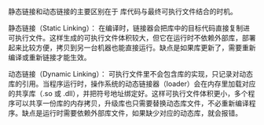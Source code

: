 静态链接和动态链接的主要区别在于 库代码与最终可执行文件结合的时机。

静态链接（Static Linking）：
在编译时，链接器会把库中的目标代码直接复制进可执行文件。这样生成的可执行文件体积较大，但它在运行时不依赖外部库，部署起来比较方便，拷贝到另一台机器也能直接运行。缺点是如果库更新了，需要重新编译或重新链接才能生效。

动态链接（Dynamic Linking）：
可执行文件里不会包含库的实现，只记录对动态库的引用。当程序运行时，操作系统的动态链接器（loader）会在内存里加载对应的共享库（.so 或 .dll），并把符号地址绑定好。这样可执行文件体积更小，多个程序可以共享一份库的内存拷贝，升级库也只需要替换动态库文件，不必重新编译程序。缺点是运行时需要依赖外部库文件，如果缺少对应的动态库，就会报错。